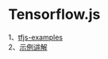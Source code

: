 # Tensorflow.js
1、[tfjs-examples](https://github.com/tensorflow/tfjs-examples)  
2、[示例讲解](https://www.smashingmagazine.com/2019/09/machine-learning-front-end-developers-tensorflowjs/)
